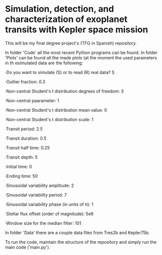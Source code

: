 # Simulation, detection, and characterization of exoplanet transits with Kepler space mission

This will be my final degree project's (TFG in Spanish) repository.

In folder 'Code' all the most recent Python programs can be found. In folder 'Plots' can be found all the made plots (at the moment the used parameters in th esimulated data are the following:


  ·Do you want to simulate (S) or to read (R) real data? S
  
  
  ·Outlier fraction: 0.3
  
  ·Non-central Student's t distribution degrees of freedom: 3
  
  ·Non-central paarameter: 1
  
  ·Non-central Student's t distribution mean value: 0
  
  ·Non-central Student's t distribution scale: 1
  
  
  ·Transit period: 2.5
  
  ·Transit duration: 0.5
  
  ·Transit half time: 0.25
  
  ·Transit depth: 5
  
  ·Initial time: 0
  
  ·Ending time: 50
  
  
  ·Sinusoidal variability amplitude: 2
  
  ·Sinusoidal variability period: 7
  
  ·Sinusoidal variability phase (in units of π): 1
  
  ·Stellar flux offset (order of magnitude): 5e6
  
  
  ·Window size for the median filter: 101


In folder 'Data' there are a couple data files from Tres2b and Kepler75b. 

To run the code, maintain the structure of the repository and simply run the main code ('main.py').
